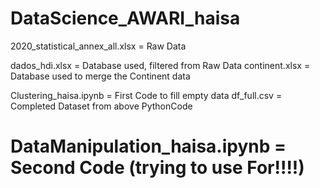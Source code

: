 # DataScience_AWARI_haisa
2020_statistical_annex_all.xlsx = Raw Data

dados_hdi.xlsx = Database used, filtered from Raw Data
continent.xlsx = Database used to merge the Continent data

Clustering_haisa.ipynb = First Code to fill empty data
df_full.csv = Completed Dataset from above PythonCode

# DataManipulation_haisa.ipynb = Second Code (trying to use For!!!!)




